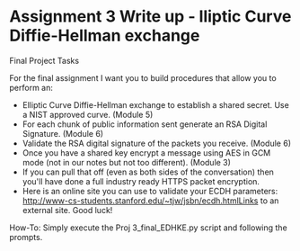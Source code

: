 # Assignment 3 Write up - lliptic Curve Diffie-Hellman exchange

Final Project Tasks

For the final assignment I want you to build procedures that allow you to perform an:
* Elliptic Curve Diffie-Hellman exchange to establish a shared secret.  Use a NIST approved curve. (Module 5)
* For each chunk of public information sent generate an RSA Digital Signature. (Module 6)
* Validate the RSA digital signature of the packets you receive. (Module 6)
* Once you have a shared key encrypt a message using AES in GCM mode (not in our notes but not too different). (Module 3)
* If you can pull that off (even as both sides of the conversation) then you'll have done a full industry ready HTTPS packet encryption.
* Here is an online site you can use to validate your ECDH parameters:  http://www-cs-students.stanford.edu/~tjw/jsbn/ecdh.htmlLinks to an external site.
Good luck!

How-To:
Simply execute the Proj 3_final_EDHKE.py script and following the prompts.
